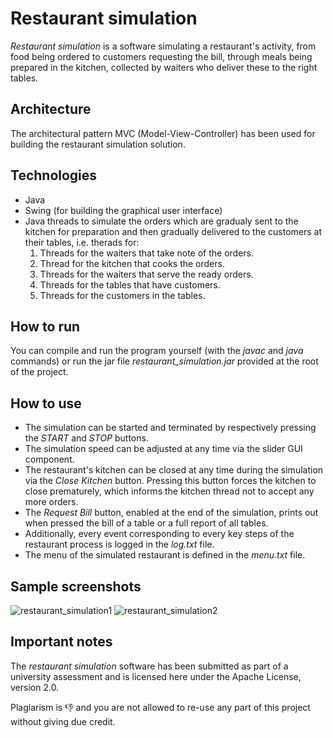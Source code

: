 # Restaurant simulation
*Restaurant simulation* is a software simulating a restaurant's activity, from food being ordered to customers requesting the bill, through meals being prepared in the kitchen, collected by waiters who deliver these to the right tables.

## Architecture
The architectural pattern MVC (Model-View-Controller) has been used for building the restaurant simulation solution.

## Technologies
- Java
- Swing (for building the graphical user interface)
- Java threads to simulate the orders which are gradualy sent to the kitchen for preparation and then gradually delivered to the customers at their tables, i.e. therads for:
    1. Threads for the waiters that take note of the orders.
    2. Thread for the kitchen that cooks the orders.
    3. Threads for the waiters that serve the ready orders.
    4. Threads for the tables that have customers.
    5. Threads for the customers in the tables.

## How to run
You can compile and run the program yourself (with the *javac* and *java* commands) or run the jar file *restaurant_simulation.jar* provided at the root of the project.

## How to use
- The simulation can be started and terminated by respectively pressing the *START* and *STOP* buttons.
- The simulation speed can be adjusted at any time via the slider GUI component.
- The restaurant's kitchen can be closed at any time during the simulation via the *Close Kitchen* button. Pressing this button forces the kitchen to close prematurely, which informs the kitchen thread not to accept any more orders.
- The *Request Bill* button, enabled at the end of the simulation, prints out when pressed the bill of a table or a full report of all tables.
- Additionally, every event corresponding to every key steps of the restaurant process is logged in the *log.txt* file.
- The menu of the simulated restaurant is defined in the *menu.txt* file.

## Sample screenshots
![restaurant_simulation1](https://user-images.githubusercontent.com/16817374/105645092-c438dc00-5e99-11eb-8949-7e764da1b88e.JPG)
![restaurant_simulation2](https://user-images.githubusercontent.com/16817374/105645107-c733cc80-5e99-11eb-9434-20e03e662f17.JPG)

## Important notes
The *restaurant simulation* software has been submitted as part of a university assessment and is licensed here under the Apache License, version 2.0.

Plagiarism is :thumbsdown: and you are not allowed to re-use any part of this project without giving due credit.

